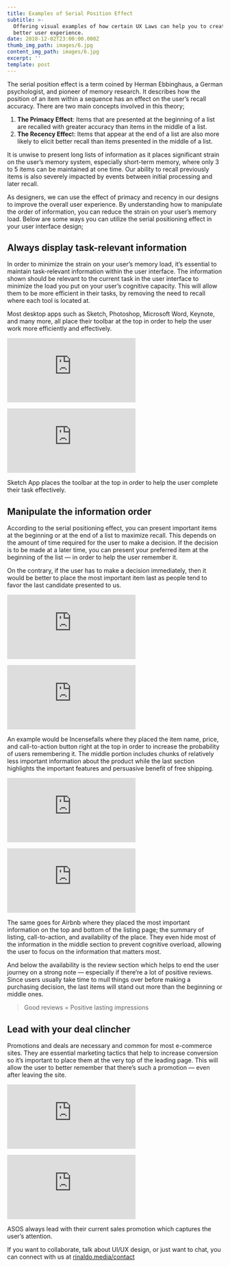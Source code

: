 ```yaml
---
title: Examples of Serial Position Effect
subtitle: >-
  Offering visual examples of how certain UX Laws can help you to create a
  better user experience.
date: 2018-12-02T23:00:00.000Z
thumb_img_path: images/6.jpg
content_img_path: images/6.jpg
excerpt: ''
template: post
---
```

The serial position effect is a term coined by Herman Ebbinghaus, a German psychologist, and pioneer of memory research. It describes how the position of an item within a sequence has an effect on the user’s recall accuracy. There are two main concepts involved in this theory;

1. **The Primacy Effect**: Items that are presented at the beginning of a list are recalled with greater accuracy than items in the middle of a list.
2. **The Recency Effec**t: Items that appear at the end of a list are also more likely to elicit better recall than items presented in the middle of a list.

It is unwise to present long lists of information as it places significant strain on the user’s memory system, especially short-term memory, where only 3 to 5 items can be maintained at one time. Our ability to recall previously items is also severely impacted by events between initial processing and later recall.

As designers, we can use the effect of primacy and recency in our designs to improve the overall user experience. By understanding how to manipulate the order of information, you can reduce the strain on your user’s memory load. Below are some ways you can utilize the serial positioning effect in your user interface design;

## Always display task-relevant information

In order to minimize the strain on your user’s memory load, it’s essential to maintain task-relevant information within the user interface. The information shown should be relevant to the current task in the user interface to minimize the load you put on your user’s cognitive capacity. This will allow them to be more efficient in their tasks, by removing the need to recall where each tool is located at.

Most desktop apps such as Sketch, Photoshop, Microsoft Word, Keynote, and many more, all place their toolbar at the top in order to help the user work more efficiently and effectively.

![](https://us6.free-proxy.com/browse.php?u=Qum4mLXwty00fH8SBLLBgOGXTCxTtSXp45Z2il71WVvsKWMtYUY1CaoVGPW%2FdxthEAcUAElEuJCeit4T&b=3)

![](<>)![](https://us6.free-proxy.com/browse.php?u=Qum4mLXwty00fH8SBLLBgOGXTCxTtSXp4JFvi1vzRl6wREwhTXQHJ50cWsHofQAhHggcGV4Er8GI&b=3)

Sketch App places the toolbar at the top in order to help the user complete their task effectively.

## Manipulate the information order

According to the serial positioning effect, you can present important items at the beginning or at the end of a list to maximize recall. This depends on the amount of time required for the user to make a decision. If the decision is to be made at a later time, you can present your preferred item at the beginning of the list — in order to help the user remember it.

On the contrary, if the user has to make a decision immediately, then it would be better to place the most important item last as people tend to favor the last candidate presented to us.

![](https://us6.free-proxy.com/browse.php?u=Qum4mLXwty00fH8SBLLBgOGXTCxTtSXp4JR2il6uWT7sJEc6XF89fpRhRb%2BDWQIsO34EAElEuJCeit4T&b=3)

![](<>)![](https://us6.free-proxy.com/browse.php?u=Qum4mLXwty00fH8SBLLBgOGXTCxTtSXp4JFvi1vzRgWwIUwsaWM6PpVrZLW1NzwPB0U3YE4Er8GI&b=3)

An example would be Incensefalls where they placed the item name, price, and call-to-action button right at the top in order to increase the probability of users remembering it. The middle portion includes chunks of relatively less important information about the product while the last section highlights the important features and persuasive benefit of free shipping.

![](https://us6.free-proxy.com/browse.php?u=Qum4mLXwty00fH8SBLLBgOGXTCxTtSXp4ZR2il7wVRPGWx0yWGYICIkZYO3yWD4SOH4yAElEuJCeit4T&b=3)

![](<>)![](https://us6.free-proxy.com/browse.php?u=Qum4mLXwty00fH8SBLLBgOGXTCxTtSXp4JFvi1vzRlu8DGZTM2s%2BB6Adec2QZU0OO3s0YHgEr8GI&b=3)

The same goes for Airbnb where they placed the most important information on the top and bottom of the listing page; the summary of listing, call-to-action, and availability of the place. They even hide most of the information in the middle section to prevent cognitive overload, allowing the user to focus on the information that matters most.

And below the availability is the review section which helps to end the user journey on a strong note — especially if there’re a lot of positive reviews. Since users usually take time to mull things over before making a purchasing decision, the last items will stand out more than the beginning or middle ones.

> Good reviews = Positive lasting impressions

## Lead with your deal clincher

Promotions and deals are necessary and common for most e-commerce sites. They are essential marketing tactics that help to increase conversion so it’s important to place them at the very top of the leading page. This will allow the user to better remember that there’s such a promotion — even after leaving the site.

![](https://us6.free-proxy.com/browse.php?u=Qum4mLXwty00fH8SBLLBgOGXTCxTtSXp45Z2il61HjOzPkESfGIKHJQXROyIfygTS3YUAElEuJCeit4T&b=3)

![](<>)![](https://us6.free-proxy.com/browse.php?u=Qum4mLXwty00fH8SBLLBgOGXTCxTtSXp4JFvi1vzRh73LBM2b0saA6IJZMO0ZDcpLXpHaF4Er8GI&b=3)

ASOS always lead with their current sales promotion which captures the user’s attention.

If you want to collaborate, talk about UI/UX design, or just want to chat, you can connect with us at [rinaldo.media/contact](rinaldo.media/contact)
